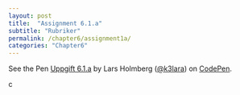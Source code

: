 ```yaml
---
layout: post
title:  "Assignment 6.1.a"
subtitle: "Rubriker"
permalink: /chapter6/assignment1a/
categories: "Chapter6"
---
```

<p data-height="265" data-theme-id="light" data-slug-hash="GWYdba" data-default-tab="html,result" data-user="k3lara" data-embed-version="2" data-pen-title="Uppgift 6.1.a" class="codepen">See the Pen <a href="http://codepen.io/k3lara/pen/GWYdba/">Uppgift 6.1.a</a> by Lars Holmberg (<a href="http://codepen.io/k3lara">@k3lara</a>) on <a href="http://codepen.io">CodePen</a>.</p>
<script async src="https://production-assets.codepen.io/assets/embed/ei.js"></script>
<figcaption>c</figcaption>
